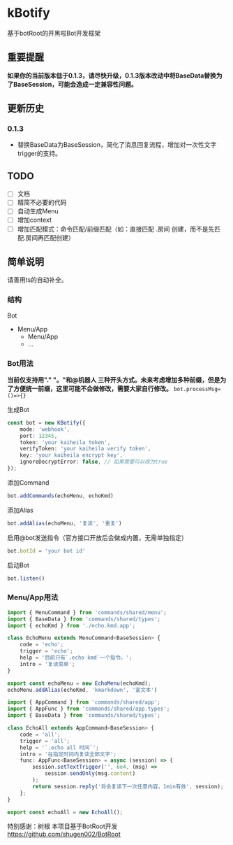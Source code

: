 # kBotify
基于botRoot的开黑啦Bot开发框架

## 重要提醒
**如果你的当前版本低于0.1.3，请尽快升级，0.1.3版本改动中将BaseData替换为了BaseSession，可能会造成一定兼容性问题。**

## 更新历史
### 0.1.3
- 替换BaseData为BaseSession，简化了消息回复流程，增加对一次性文字trigger的支持。

## TODO
- [ ] 文档
- [ ] 精简不必要的代码
- [ ] 自动生成Menu
- [ ] 增加context
- [ ] 增加匹配模式：命令匹配/前缀匹配（如：直接匹配 .房间 创建，而不是先匹配.房间再匹配创建）

## 简单说明
请善用ts的自动补全。
### 结构
Bot
- Menu/App
  - Menu/App
  - ...

### Bot用法

**当前仅支持用"." "。"和@机器人 三种开头方式。未来考虑增加多种前缀，但是为了方便统一前缀，这里可能不会做修改，需要大家自行修改。**
`bot.processMsg=()=>{}`

生成Bot
```ts
const bot = new KBotify({
    mode: 'webhook',
    port: 12345,
    token: 'your kaiheila token',
    verifyToken: 'your kaiheila verify token',
    key: 'your kaiheila encrypt key',
    ignoreDecryptError: false, // 如果需要可以改为true
});
```

添加Command
```ts
bot.addCommands(echoMenu, echoKmd)
```

添加Alias
```ts
bot.addAlias(echoMenu, '复读', '重复')
```

启用@bot发送指令（官方接口开放后会做成内置，无需单独指定）
```ts
bot.botId = 'your bot id'
```

启动Bot
```ts
bot.listen()
```

### Menu/App用法

```ts
import { MenuCommand } from 'commands/shared/menu';
import { BaseData } from 'commands/shared/types';
import { echoKmd } from './echo.kmd.app';

class EchoMenu extends MenuCommand<BaseSession> {
    code = 'echo';
    trigger = 'echo';
    help = '目前只有`.echo kmd`一个指令。';
    intro = '复读菜单';
}

export const echoMenu = new EchoMenu(echoKmd);
echoMenu.addAlias(echoKmd, 'kmarkdown', '富文本')
```

```ts
import { AppCommand } from 'commands/shared/app';
import { AppFunc } from 'commands/shared/app.types';
import { BaseData } from 'commands/shared/types';

class EchoAll extends AppCommand<BaseSession> {
    code = 'all';
    trigger = 'all';
    help = '`.echo all 时间`';
    intro = '在指定时间内复读全部文字';
    func: AppFunc<BaseSession> = async (session) => {
        session.setTextTrigger('', 6e4, (msg) =>
            session.sendOnly(msg.content)
        );
        return session.reply('将会复读下一次任意内容，1min有效', session);
    };
}

export const echoAll = new EchoAll();
```

特别感谢：树根
本项目基于BotRoot开发
https://github.com/shugen002/BotRoot